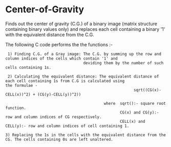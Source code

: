 Center-of-Gravity
=================

Finds out the center of gravity (C.G.) of a binary image (matrix structure containing binary values only) and replaces each cell containing a binary '1' with the equivalent distance from the C.G.

   The following C code performs the the functions :-
    
     1) Finding C.G. of a Gray image: The C.G. by summing up the row and column indices of the cells which contain '1' and 
                                      deviding them by the number of such cells containing 1s.
    
     2) Calculating the equivalent distance: The equivalent distance of each cell containing 1s from C.G is calculated using                                              the formulae -
                                                            sqrt((CG(x)-CELL(x))^2) + (CG(y)-CELL(y))^2))
                                                    
                                               where  sqrt():- square root function.
                                                      CG(x) and CG(y):- row and column indices of CG respectively.
                                                      CELL(x) and CELL(y):- row and column indices of cell containing 1.
                                                    
    3) Replacing the 1s in the cells with the equivalent distance from the CG. The cells containing 0s are left unaltered.

